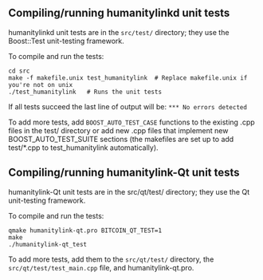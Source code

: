 Compiling/running humanitylinkd unit tests
------------------------------------

humanitylinkd unit tests are in the `src/test/` directory; they
use the Boost::Test unit-testing framework.

To compile and run the tests:

	cd src
	make -f makefile.unix test_humanitylink  # Replace makefile.unix if you're not on unix
	./test_humanitylink   # Runs the unit tests

If all tests succeed the last line of output will be:
`*** No errors detected`

To add more tests, add `BOOST_AUTO_TEST_CASE` functions to the existing
.cpp files in the test/ directory or add new .cpp files that
implement new BOOST_AUTO_TEST_SUITE sections (the makefiles are
set up to add test/*.cpp to test_humanitylink automatically).


Compiling/running humanitylink-Qt unit tests
---------------------------------------

humanitylink-Qt unit tests are in the src/qt/test/ directory; they
use the Qt unit-testing framework.

To compile and run the tests:

	qmake humanitylink-qt.pro BITCOIN_QT_TEST=1
	make
	./humanitylink-qt_test

To add more tests, add them to the `src/qt/test/` directory,
the `src/qt/test/test_main.cpp` file, and humanitylink-qt.pro.
